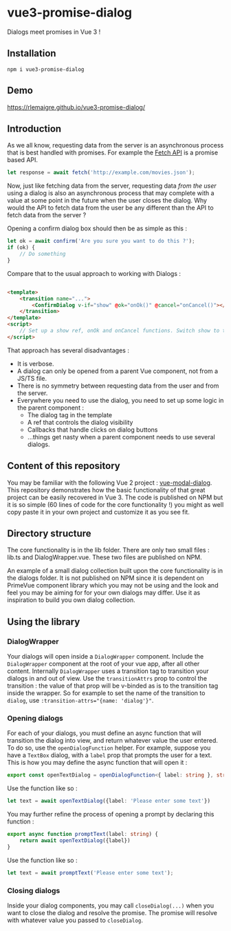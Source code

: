 # vue3-promise-dialog

Dialogs meet promises in Vue 3 !

## Installation

```
npm i vue3-promise-dialog
```

## Demo

https://rlemaigre.github.io/vue3-promise-dialog/

## Introduction

As we all know, requesting data from the server is an asynchronous process that is best handled with promises. For
example the [Fetch API](https://developer.mozilla.org/en-US/docs/Web/API/Fetch_API) is a promise based API.

```javascript
let response = await fetch('http://example.com/movies.json');
```

Now, just like fetching data from the server, requesting data _from the user_ using a dialog is also an asynchronous
process that may complete with a value at some point in the future when the user closes the dialog. Why would the API to
fetch data from the user be any different than the API to fetch data from the server ?

Opening a confirm dialog box should then be as simple as this :

```javascript
let ok = await confirm('Are you sure you want to do this ?');
if (ok) {
    // Do something
}
```

Compare that to the usual approach to working with Dialogs :

```html

<template>
    <transition name="...">
        <ConfirmDialog v-if="show" @ok="onOk()" @cancel="onCancel()"></ConfirmDialog>
    </transition>
</template>
<script>
    // Set up a show ref, onOk and onCancel functions. Switch show to true to open the dialog.
</script>
```

That approach has several disadvantages :

* It is verbose.
* A dialog can only be opened from a parent Vue component, not from a JS/TS file.
* There is no symmetry between requesting data from the user and from the server.
* Everywhere you need to use the dialog, you need to set up some logic in the parent component :
    * The dialog tag in the template
    * A ref that controls the dialog visibility
    * Callbacks that handle clicks on dialog buttons
    * ...things get nasty when a parent component needs to use several dialogs.

## Content of this repository

You may be familiar with the following Vue 2 project : [vue-modal-dialog](https://github.com/hjkcai/vue-modal-dialogs).
This repository demonstrates how the basic functionality of that great project can be easily recovered in Vue 3. The
code is published on NPM but it is so simple (60 lines of code for the core functionality !) you might as well copy
paste it in your own project and customize it as you see fit.

## Directory structure

The core functionality is in the lib folder. There are only two small files : lib.ts and DialogWrapper.vue. These two
files are published on NPM.

An example of a small dialog collection built upon the core functionality is in the dialogs folder. It is not published
on NPM since it is dependent on PrimeVue component library which you may not be using and the look and feel you may be
aiming for for your own dialogs may differ. Use it as inspiration to build you own dialog collection.

## Using the library

### DialogWrapper

Your dialogs will open inside a `DialogWrapper` component. Include the `DialogWrapper` component at the root of your vue
app, after all other content. Internally `DialogWrapper` uses a transition tag to transition your dialogs in and out
of view. Use the `transitionAttrs` prop to control the transition : the value of that prop will be v-binded as is to the transition tag inside the wrapper. So for example to set the name of the transition to `dialog`, use `:transition-attrs="{name: 'dialog'}"`.

### Opening dialogs

For each of your dialogs, you must define an async function that will transition the dialog into view, and return whatever value the user entered. To do so, use the `openDialogFunction` helper. For example, suppose you have a `TextBox` dialog, with a `label` prop that prompts the user for a text. This is how you may define the async function that will open it :

```typescript
export const openTextDialog = openDialogFunction<{ label: string }, string>(TextBox);
```

Use the function like so :

```typescript
let text = await openTextDialog({label: 'Please enter some text'})
```

You may further refine the process of opening a prompt by declaring this function :

```typescript
export async function promptText(label: string) {
    return await openTextDialog({label})
}
```

Use the function like so :

```typescript
let text = await promptText('Please enter some text');
```

### Closing dialogs

Inside your dialog components, you may call `closeDialog(...)` when you want to close the dialog and resolve the promise. The promise will resolve with whatever value you passed to `closeDialog`.






